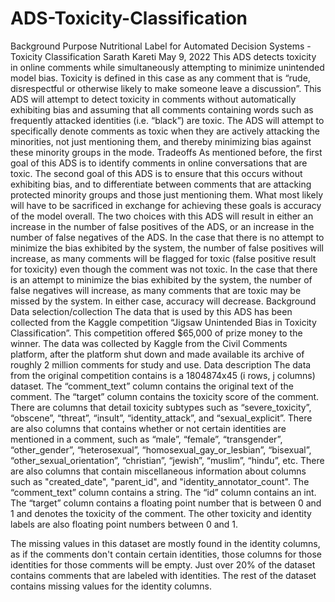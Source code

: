 # ADS-Toxicity-Classification

Background
Purpose
Nutritional Label for Automated Decision Systems -
Toxicity Classification
Sarath Kareti May 9, 2022
This ADS detects toxicity in online comments while simultaneously attempting to minimize unintended model bias. Toxicity is defined in this case as any comment that is “rude, disrespectful or otherwise likely to make someone leave a discussion”. This ADS will attempt to detect toxicity in comments without automatically exhibiting bias and assuming that all comments containing words such as frequently attacked identities (i.e. “black”) are toxic. The ADS will attempt to specifically denote comments as toxic when they are actively attacking the minorities, not just mentioning them, and thereby minimizing bias against these minority groups in the mode.
 Tradeoffs
As mentioned before, the first goal of this ADS is to identify comments in online conversations that are toxic. The second goal of this ADS is to ensure that this occurs without exhibiting bias, and to differentiate between comments that are attacking protected minority groups and those just mentioning them. What most likely will have to be sacrificed in exchange for achieving these goals is accuracy of the model overall. The two choices with this ADS will result in either an increase in the number of false positives of the ADS, or an increase in the number of false negatives of the ADS. In the case that there is no attempt to minimize the bias exhibited by the system, the number of false positives will increase, as many comments will be flagged for toxic (false positive result for toxicity) even though the comment was not toxic. In the case that there is an attempt to minimize the bias exhibited by the system, the number of false negatives will increase, as many comments that are toxic may be missed by the system. In either case, accuracy will decrease.
Background
Data selection/collection
The data that is used by this ADS has been collected from the Kaggle competition “Jigsaw Unintended Bias in Toxicity Classification”. This competition offered $65,000 of prize money to the winner. The data was collected by Kaggle from the Civil Comments platform, after the platform shut down and made available its archive of roughly 2 million comments for study and use.
Data description
The data from the original competition contains is a 1804874x45 (i rows, j columns) dataset. The “comment_text” column contains the original text of the comment. The “target” column contains the toxicity score of the comment. There are columns that detail toxicity subtypes such as “severe_toxicity”, “obscene”, “threat”, “insult”, “identity_attack”, and “sexual_explicit”. There are also columns that contains whether or not certain identities are mentioned in a comment, such as “male”, “female”, “transgender”, “other_gender”, “heterosexual”, “homosexual_gay_or_lesbian”, “bisexual”, “other_sexual_orientation”, “christian”, “jewish”, “muslim”, “hindu”, etc. There are also columns that contain miscellaneous information about columns such as "created_date", "parent_id", and "identity_annotator_count".
The “comment_text” column contains a string. The “id” column contains an int. The “target” column contains a floating point number that is between 0 and 1 and denotes the toxicity of the comment. The other toxicity and identity labels are also floating point numbers between 0 and 1.

The missing values in this dataset are mostly found in the identity columns, as if the comments don't contain certain identities, those columns for those identities for those comments will be empty. Just over 20% of the dataset contains comments that are labeled with identities. The rest of the dataset contains missing values for the identity columns.
